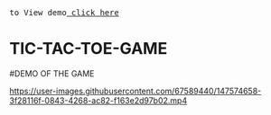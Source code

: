 <pre>to View demo<a href="https://rdm123.github.io/TIC-TAC-TOE-GAME/"> click here</a></pre>

# TIC-TAC-TOE-GAME

#DEMO OF THE GAME

https://user-images.githubusercontent.com/67589440/147574658-3f28116f-0843-4268-ac82-f163e2d97b02.mp4

